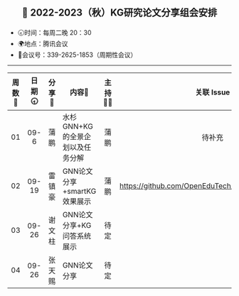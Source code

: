 ## <p align="center">🍁 2022-2023（秋）KG研究论文分享组会安排</p>

- 🕣时间：每周二晚 20：30
- 🌍地点：腾讯会议
- 📠会议号：339-2625-1853（周期性会议）


****


| 周数📆 | 日期🕣 | 分享🙋  | 内容📒                                                        | 主持💂‍♂️ |                          关联 Issue                          |
| :---: | :---: | :----: | ------------------------------------------------------------ | :----: | :----------------------------------------------------------: |
|  01   | 09-6 |  蒲鹏  | 水杉GNN+KG的全景企划以及任务分解                                       |  蒲鹏  |   待补充   |
|  02   | 09-19 | 雷镇豪 | GNN论文分享+smartKG效果展示 | 蒲鹏 | https://github.com/OpenEduTech/OpenEduKG/issues/1 |
|  03   | 09-26 |谢文柱  | GNN论文分享+KG问答系统展示 | 待定 |  |
|  04   | 09-26 | 张天赐 | GNN论文分享 | 待定 |  |


